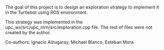 The goal of this project is to design an exploration strategy to implement it in the Turtlebot using ROS environment.

This strategy was implemented in the upc_ws/src/upc_mrn/src/exploration.cpp file. The rest of files were not created by the author.

Co-authors:
Ignacio Alzugaray,
Michael Blanco,
Esteban Mora
